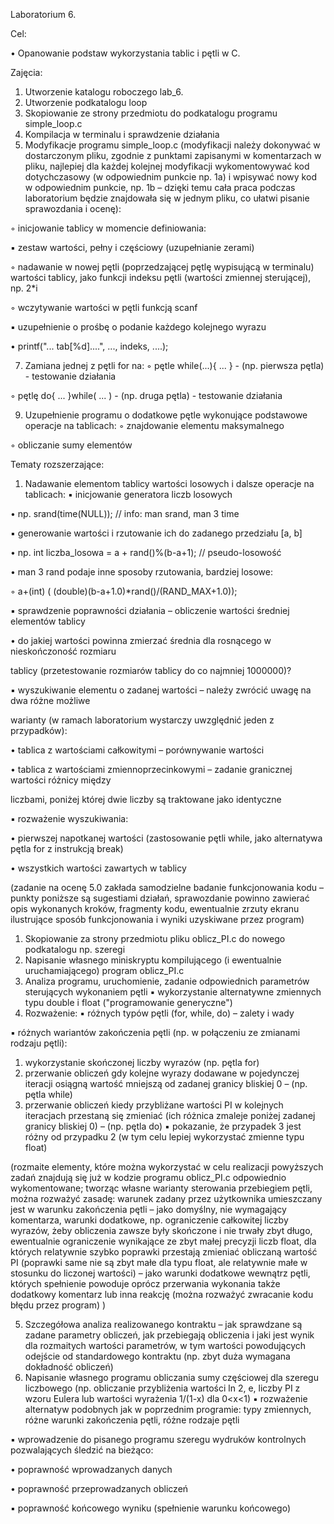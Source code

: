 Laboratorium 6.

Cel:

• Opanowanie podstaw wykorzystania tablic i pętli w C.

Zajęcia:
1. Utworzenie katalogu roboczego lab_6.
2. Utworzenie podkatalogu loop
3. Skopiowanie ze strony przedmiotu do podkatalogu programu simple_loop.c
4. Kompilacja w terminalu i sprawdzenie działania
5. Modyfikacje programu simple_loop.c (modyfikacji należy dokonywać w dostarczonym pliku,
zgodnie z punktami zapisanymi w komentarzach w pliku, najlepiej dla każdej kolejnej
modyfikacji wykomentowywać kod dotychczasowy (w odpowiednim punkcie np. 1a) i
wpisywać nowy kod w odpowiednim punkcie, np. 1b – dzięki temu cała praca podczas
laboratorium będzie znajdowała się w jednym pliku, co ułatwi pisanie sprawozdania i ocenę):

◦ inicjowanie tablicy w momencie definiowania:

▪ zestaw wartości, pełny i częściowy (uzupełnianie zerami)

◦ nadawanie w nowej pętli (poprzedzającej pętlę wypisującą w terminalu) wartości tablicy,
jako funkcji indeksu pętli (wartości zmiennej sterującej), np. 2*i

◦ wczytywanie wartości w pętli funkcją scanf

▪ uzupełnienie o prośbę o podanie każdego kolejnego wyrazu

• printf("... tab[%d]....", ..., indeks, ....);

7. Zamiana jednej z pętli for na:
◦ pętle while(...){ ... } - (np. pierwsza pętla) - testowanie działania

◦ pętlę do{ ... }while( ... ) - (np. druga pętla) - testowanie działania

9. Uzupełnienie programu o dodatkowe pętle wykonujące podstawowe operacje na tablicach:
◦ znajdowanie elementu maksymalnego

◦ obliczanie sumy elementów

Tematy rozszerzające:
1. Nadawanie elementom tablicy wartości losowych i dalsze operacje na tablicach:
▪ inicjowanie generatora liczb losowych

• np. srand(time(NULL)); // info: man srand, man 3 time

▪ generowanie wartości i rzutowanie ich do zadanego przedziału [a, b]

• np. int liczba_losowa = a + rand()%(b-a+1); // pseudo-losowość

• man 3 rand podaje inne sposoby rzutowania, bardziej losowe:

◦ a+(int) ( (double)(b-a+1.0)*rand()/(RAND_MAX+1.0));

▪ sprawdzenie poprawności działania – obliczenie wartości średniej elementów tablicy

• do jakiej wartości powinna zmierzać średnia dla rosnącego w nieskończoność rozmiaru

tablicy (przetestowanie rozmiarów tablicy do co najmniej 1000000)?

▪ wyszukiwanie elementu o zadanej wartości – należy zwrócić uwagę na dwa różne możliwe

warianty (w ramach laboratorium wystarczy uwzględnić jeden z przypadków):

• tablica z wartościami całkowitymi – porównywanie wartości

• tablica z wartościami zmiennoprzecinkowymi – zadanie granicznej wartości różnicy między

liczbami, poniżej której dwie liczby są traktowane jako identyczne

▪ rozważenie wyszukiwania:

• pierwszej napotkanej wartości (zastosowanie pętli while, jako alternatywa pętla for z
instrukcją break)

• wszystkich wartości zawartych w tablicy

(zadanie na ocenę 5.0 zakłada samodzielne badanie funkcjonowania kodu – punkty poniższe są sugestiami
działań, sprawozdanie powinno zawierać opis wykonanych kroków, fragmenty kodu, ewentualnie zrzuty ekranu
ilustrujące sposób funkcjonowania i wyniki uzyskiwane przez program)

1. Skopiowanie za strony przedmiotu pliku oblicz_PI.c do nowego podkatalogu np. szeregi
2. Napisanie własnego miniskryptu kompilującego (i ewentualnie uruchamiającego) program
oblicz_PI.c
3. Analiza programu, uruchomienie, zadanie odpowiednich parametrów sterujących wykonaniem pętli
▪ wykorzystanie alternatywne zmiennych typu double i float ("programowanie generyczne")
4. Rozważenie:
▪ różnych typów pętli (for, while, do) – zalety i wady

▪ różnych wariantów zakończenia pętli (np. w połączeniu ze zmianami rodzaju pętli):

1. wykorzystanie skończonej liczby wyrazów (np. pętla for)
2. przerwanie obliczeń gdy kolejne wyrazy dodawane w pojedynczej iteracji osiągną wartość
mniejszą od zadanej granicy bliskiej 0 – (np. pętla while)
3. przerwanie obliczeń kiedy przybliżane wartości PI w kolejnych iteracjach przestaną się
zmieniać (ich różnica zmaleje poniżej zadanej granicy bliskiej 0) – (np. pętla do)
▪ pokazanie, że przypadek 3 jest różny od przypadku 2 (w tym celu lepiej wykorzystać zmienne
typu float)

(rozmaite elementy, które można wykorzystać w celu realizacji powyższych zadań znajdują się już w
kodzie programu oblicz_PI.c odpowiednio wykomentowane; tworząc własne warianty sterowania
przebiegiem pętli, można rozważyć zasadę: warunek zadany przez użytkownika umieszczany jest w
warunku zakończenia pętli – jako domyślny, nie wymagający komentarza, warunki dodatkowe, np.
ograniczenie całkowitej liczby wyrazów, żeby obliczenia zawsze były skończone i nie trwały zbyt
długo, ewentualnie ograniczenie wynikające ze zbyt małej precyzji liczb float, dla których relatywnie
szybko poprawki przestają zmieniać obliczaną wartość PI (poprawki same nie są zbyt małe dla typu
float, ale relatywnie małe w stosunku do liczonej wartości) – jako warunki dodatkowe wewnątrz
pętli, których spełnienie powoduje oprócz przerwania wykonania także dodatkowy komentarz lub
inna reakcję (można rozważyć zwracanie kodu błędu przez program) )

5. Szczegółowa analiza realizowanego kontraktu – jak sprawdzane są zadane parametry obliczeń, jak
przebiegają obliczenia i jaki jest wynik dla rozmaitych wartości parametrów, w tym wartości
powodujących odejście od standardowego kontraktu (np. zbyt duża wymagana dokładność obliczeń)
6. Napisanie własnego programu obliczania sumy częściowej dla szeregu liczbowego (np. obliczanie
przybliżenia wartości ln 2, e, liczby PI z wzoru Eulera lub wartości wyrażenia 1/(1-x) dla 0<x<1)
▪ rozważenie alternatyw podobnych jak w poprzednim programie: typy zmiennych, różne warunki
zakończenia pętli, różne rodzaje pętli

▪ wprowadzenie do pisanego programu szeregu wydruków kontrolnych pozwalających śledzić na
bieżąco:

• poprawność wprowadzanych danych

• poprawność przeprowadzanych obliczeń

▪ poprawność końcowego wyniku (spełnienie warunku końcowego)

